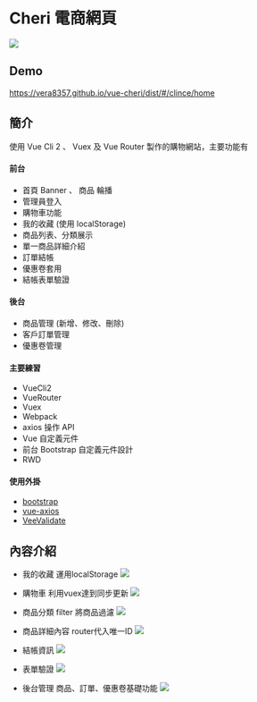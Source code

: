 # Cheri 電商網頁

![](https://vera8357.github.io/vue-cheri/dist/static/img/dome/home-1.PNG)
<!-- https://vera8357.github.io/vue-cheri/dist/static/img/dome/home-1.PNG -->
## Demo
https://vera8357.github.io/vue-cheri/dist/#/clince/home

## 簡介
使用 Vue Cli 2 、 Vuex 及 Vue Router 製作的購物網站，主要功能有

#### 前台
* 首頁 Banner 、 商品 輪播
* 管理員登入
* 購物車功能
* 我的收藏 (使用 localStorage)
* 商品列表、分類展示
* 單一商品詳細介紹
* 訂單結帳
* 優惠卷套用
* 結帳表單驗證

#### 後台
* 商品管理 (新增、修改、刪除)
* 客戶訂單管理
* 優惠卷管理

#### 主要練習
+ VueCli2
+ VueRouter
+ Vuex
+ Webpack
+ axios 操作 API
+ Vue 自定義元件
+ 前台 Bootstrap 自定義元件設計
+ RWD

#### 使用外掛
+ [bootstrap](https://bootstrap.hexschool.com/)
+ [vue-axios](https://www.npmjs.com/package/vue-axios)
+ [VeeValidate](https://baianat.github.io/vee-validate/)

## 內容介紹
- 我的收藏 運用localStorage
![](https://vera8357.github.io/vue-cheri/dist/static/img/dome/home-2.PNG)

- 購物車 利用vuex達到同步更新
![](https://vera8357.github.io/vue-cheri/dist/static/img/dome/home-3.PNG)

- 商品分類 filter 將商品過濾
![](https://vera8357.github.io/vue-cheri/dist/static/img/dome/home-4.PNG)

- 商品詳細內容 router代入唯一ID
![](https://vera8357.github.io/vue-cheri/dist/static/img/dome/home-5.PNG)

- 結帳資訊
![](https://vera8357.github.io/vue-cheri/dist/static/img/dome/home-6.PNG)

- 表單驗證
![](https://vera8357.github.io/vue-cheri/dist/static/img/dome/home-7.PNG)

- 後台管理 商品、訂單、優惠卷基礎功能
![](https://vera8357.github.io/vue-cheri/dist/static/img/dome/home-8.PNG)
